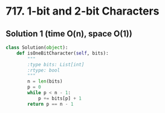 # 717. 1-bit and 2-bit Characters

## Solution 1 (time O(n), space O(1))

```python
class Solution(object):
    def isOneBitCharacter(self, bits):
        """
        :type bits: List[int]
        :rtype: bool
        """
        n = len(bits)
        p = 0
        while p < n - 1:
            p += bits[p] + 1
        return p == n - 1
```
